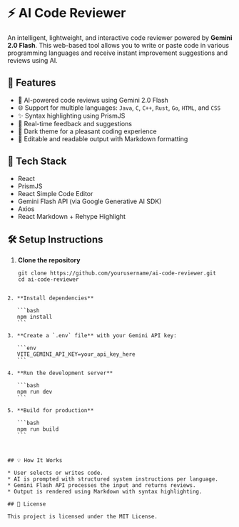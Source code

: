 
# ⚡ AI Code Reviewer

An intelligent, lightweight, and interactive code reviewer powered by **Gemini 2.0 Flash**. This web-based tool allows you to write or paste code in various programming languages and receive instant improvement suggestions and reviews using AI.

## 🚀 Features

- 🧠 AI-powered code reviews using Gemini 2.0 Flash
- 🌐 Support for multiple languages: `Java`, `C`, `C++`, `Rust`, `Go`, `HTML`, and `CSS`
- ✨ Syntax highlighting using PrismJS
- 📝 Real-time feedback and suggestions
- 🌙 Dark theme for a pleasant coding experience
- 🔄 Editable and readable output with Markdown formatting


## 🧩 Tech Stack

- React
- PrismJS
- React Simple Code Editor
- Gemini Flash API (via Google Generative AI SDK)
- Axios
- React Markdown + Rehype Highlight

## 🛠 Setup Instructions

1. **Clone the repository**
   ```
   git clone https://github.com/yourusername/ai-code-reviewer.git
   cd ai-code-reviewer
````

2. **Install dependencies**

   ```bash
   npm install
   ```

3. **Create a `.env` file** with your Gemini API key:

   ```env
   VITE_GEMINI_API_KEY=your_api_key_here
   ```

4. **Run the development server**

   ```bash
   npm run dev
   ```

5. **Build for production**

   ```bash
   npm run build
   ```



## 💡 How It Works

* User selects or writes code.
* AI is prompted with structured system instructions per language.
* Gemini Flash API processes the input and returns reviews.
* Output is rendered using Markdown with syntax highlighting.

## 📄 License

This project is licensed under the MIT License.


